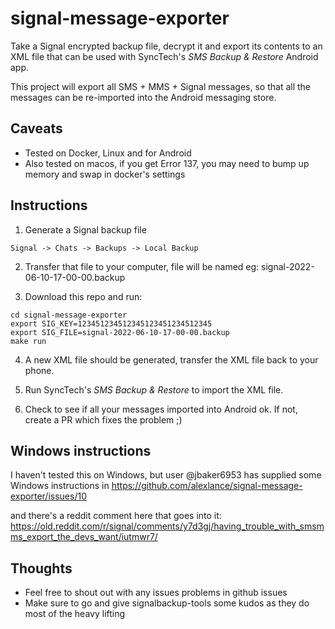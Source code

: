 # signal-message-exporter

Take a Signal encrypted backup file, decrypt it and export its contents to an
XML file that can be used with SyncTech's *SMS Backup & Restore* Android app.

This project will export all SMS + MMS + Signal messages, so that all the
messages can be re-imported into the Android messaging store.


## Caveats

 * Tested on Docker, Linux and for Android
 * Also tested on macos, if you get Error 137, you may need to bump up memory and swap in docker's settings


## Instructions

1. Generate a Signal backup file

```
Signal -> Chats -> Backups -> Local Backup
```

2. Transfer that file to your computer, file will be named eg: signal-2022-06-10-17-00-00.backup

3. Download this repo and run:

```
cd signal-message-exporter
export SIG_KEY=123451234512345123451234512345
export SIG_FILE=signal-2022-06-10-17-00-00.backup
make run
```

4. A new XML file should be generated, transfer the XML file back to your phone.

5. Run SyncTech's *SMS Backup & Restore* to import the XML file.

6. Check to see if all your messages imported into Android ok. If not, create a PR which fixes the problem ;)


## Windows instructions

I haven't tested this on Windows, but user @jbaker6953 has supplied some Windows instructions in
https://github.com/alexlance/signal-message-exporter/issues/10

and there's a reddit comment here that goes into it:
https://old.reddit.com/r/signal/comments/y7d3gj/having_trouble_with_smsmms_export_the_devs_want/iutmwr7/


## Thoughts
* Feel free to shout out with any issues problems in github issues
* Make sure to go and give signalbackup-tools some kudos as they do most of the heavy lifting

